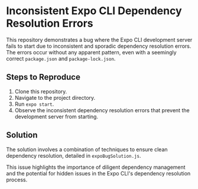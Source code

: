 # Inconsistent Expo CLI Dependency Resolution Errors

This repository demonstrates a bug where the Expo CLI development server fails to start due to inconsistent and sporadic dependency resolution errors. The errors occur without any apparent pattern, even with a seemingly correct `package.json` and `package-lock.json`.

## Steps to Reproduce

1. Clone this repository.
2. Navigate to the project directory.
3. Run `expo start`.
4. Observe the inconsistent dependency resolution errors that prevent the development server from starting.

## Solution

The solution involves a combination of techniques to ensure clean dependency resolution, detailed in `expoBugSolution.js`.

This issue highlights the importance of diligent dependency management and the potential for hidden issues in the Expo CLI's dependency resolution process.